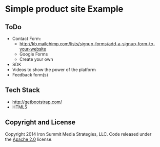 # Simple product site Example

## ToDo
* Contact Form:
  * http://kb.mailchimp.com/lists/signup-forms/add-a-signup-form-to-your-website
  * Google Forms
  * Create your own
* SDK
* Videos to show the power of the platform
* Feedback form(s)

## Tech Stack
* http://getbootstrap.com/
* HTML5

## Copyright and License
Copyright 2014 Iron Summit Media Strategies, LLC. Code released under the [Apache 2.0](https://github.com/IronSummitMedia/startbootstrap-stylish-portfolio/blob/gh-pages/LICENSE) license.


